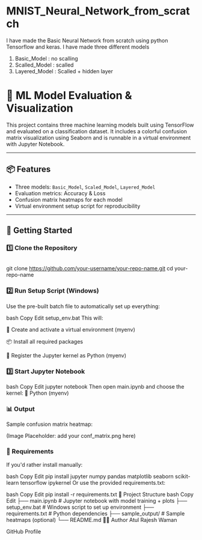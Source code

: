 # MNIST_Neural_Network_from_scratch
I have made the Basic Neural Network from scratch using python Tensorflow and keras. I have made three different models  

1. Basic_Model : no scalling 
2. Scalled_Model : scalled
3. Layered_Model : Scalled + hidden layer

# 🧠 ML Model Evaluation & Visualization

This project contains three machine learning models built using TensorFlow and evaluated on a classification dataset. It includes a colorful confusion matrix visualization using Seaborn and is runnable in a virtual environment with Jupyter Notebook.

---

## 📦 Features

- Three models: `Basic_Model`, `Scaled_Model`, `Layered_Model`
- Evaluation metrics: Accuracy & Loss
- Confusion matrix heatmaps for each model
- Virtual environment setup script for reproducibility

---

## 🚀 Getting Started

### 1️⃣ Clone the Repository

```bash
```
git clone https://github.com/your-username/your-repo-name.git
cd your-repo-name
### 2️⃣ Run Setup Script (Windows)
Use the pre-built batch file to automatically set up everything:

bash
Copy
Edit
setup_env.bat
This will:

🐍 Create and activate a virtual environment (myenv)

📦 Install all required packages

🧪 Register the Jupyter kernel as Python (myenv)

### 3️⃣ Start Jupyter Notebook
bash
Copy
Edit
jupyter notebook
Then open main.ipynb and choose the kernel:
🧪 Python (myenv)

### 📊 Output
Sample confusion matrix heatmap:

(Image Placeholder: add your conf_matrix.png here)

### 🧰 Requirements
If you'd rather install manually:

bash
Copy
Edit
pip install jupyter numpy pandas matplotlib seaborn scikit-learn tensorflow ipykernel
Or use the provided requirements.txt:

bash
Copy
Edit
pip install -r requirements.txt
📁 Project Structure
bash
Copy
Edit
├── main.ipynb                  # Jupyter notebook with model training + plots
├── setup_env.bat               # Windows script to set up environment
├── requirements.txt            # Python dependencies
├── sample_output/              # Sample heatmaps (optional)
└── README.md
🧑‍💻 Author
Atul Rajesh Waman

GitHub Profile

